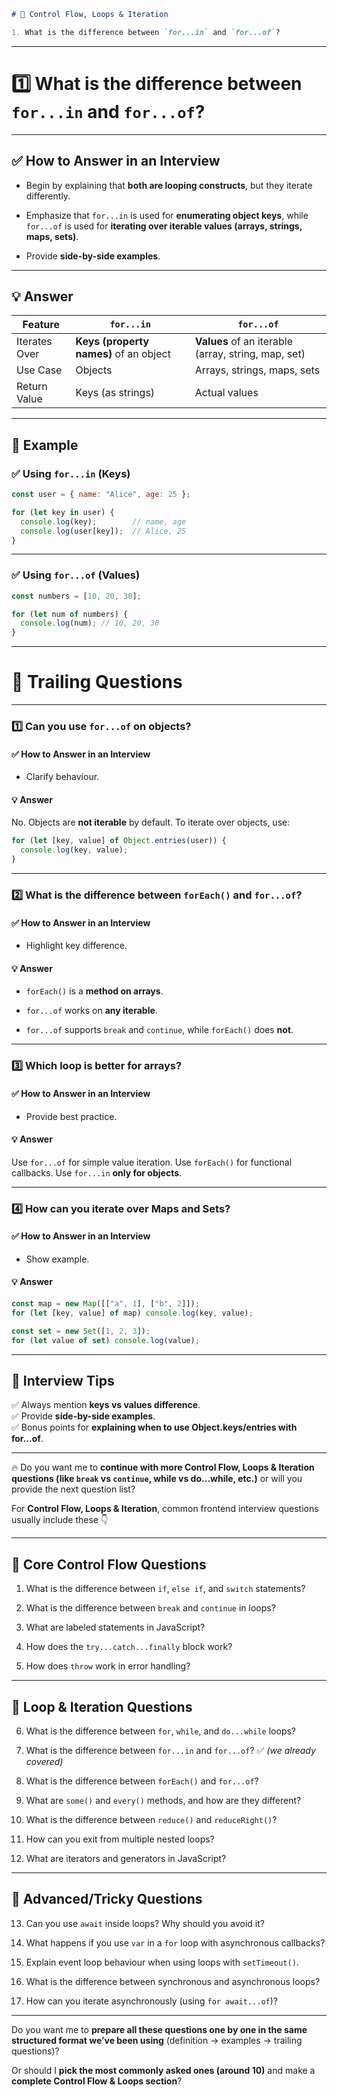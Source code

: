 
```markdown
# 🔁 Control Flow, Loops & Iteration

1. What is the difference between `for...in` and `for...of`?
```

--------------------------------------------------------------------------
# **1️⃣ What is the difference between `for...in` and `for...of`?**

---

## ✅ **How to Answer in an Interview**

- Begin by explaining that **both are looping constructs**, but they iterate differently.
    
- Emphasize that `for...in` is used for **enumerating object keys**, while `for...of` is used for **iterating over iterable values (arrays, strings, maps, sets)**.
    
- Provide **side-by-side examples**.
    

---

## 💡 **Answer**

|Feature|`for...in`|`for...of`|
|---|---|---|
|Iterates Over|**Keys (property names)** of an object|**Values** of an iterable (array, string, map, set)|
|Use Case|Objects|Arrays, strings, maps, sets|
|Return Value|Keys (as strings)|Actual values|

---

## 🧩 **Example**

### ✅ **Using `for...in` (Keys)**

```js
const user = { name: "Alice", age: 25 };

for (let key in user) {
  console.log(key);        // name, age
  console.log(user[key]);  // Alice, 25
}
```

---

### ✅ **Using `for...of` (Values)**

```js
const numbers = [10, 20, 30];

for (let num of numbers) {
  console.log(num); // 10, 20, 30
}
```

---

# 🔄 **Trailing Questions**

---

### **1️⃣ Can you use `for...of` on objects?**

#### ✅ **How to Answer in an Interview**

- Clarify behaviour.
    

#### 💡 **Answer**

No. Objects are **not iterable** by default. To iterate over objects, use:

```js
for (let [key, value] of Object.entries(user)) {
  console.log(key, value);
}
```

---

### **2️⃣ What is the difference between `forEach()` and `for...of`?**

#### ✅ **How to Answer in an Interview**

- Highlight key difference.
    

#### 💡 **Answer**

- `forEach()` is a **method on arrays**.
    
- `for...of` works on **any iterable**.
    
- `for...of` supports `break` and `continue`, while `forEach()` does **not**.
    

---

### **3️⃣ Which loop is better for arrays?**

#### ✅ **How to Answer in an Interview**

- Provide best practice.
    

#### 💡 **Answer**

Use `for...of` for simple value iteration. Use `forEach()` for functional callbacks. Use `for...in` **only for objects**.

---

### **4️⃣ How can you iterate over Maps and Sets?**

#### ✅ **How to Answer in an Interview**

- Show example.
    

#### 💡 **Answer**

```js
const map = new Map([["a", 1], ["b", 2]]);
for (let [key, value] of map) console.log(key, value);

const set = new Set([1, 2, 3]);
for (let value of set) console.log(value);
```

---

## 🎯 **Interview Tips**

✅ Always mention **keys vs values difference**.  
✅ Provide **side-by-side examples**.  
✅ Bonus points for **explaining when to use Object.keys/entries with for...of**.

---

🔥 Do you want me to **continue with more Control Flow, Loops & Iteration questions (like `break` vs `continue`, while vs do...while, etc.)** or will you provide the next question list?

For **Control Flow, Loops & Iteration**, common frontend interview questions usually include these 👇

---

## 📌 **Core Control Flow Questions**

1. What is the difference between `if`, `else if`, and `switch` statements?
    
2. What is the difference between `break` and `continue` in loops?
    
3. What are labeled statements in JavaScript?
    
4. How does the `try...catch...finally` block work?
    
5. How does `throw` work in error handling?
    

---

## 📌 **Loop & Iteration Questions**

6. What is the difference between `for`, `while`, and `do...while` loops?
    
7. What is the difference between `for...in` and `for...of`? ✅ _(we already covered)_
    
8. What is the difference between `forEach()` and `for...of`?
    
9. What are `some()` and `every()` methods, and how are they different?
    
10. What is the difference between `reduce()` and `reduceRight()`?
    
11. How can you exit from multiple nested loops?
    
12. What are iterators and generators in JavaScript?
    

---

## 📌 **Advanced/Tricky Questions**

13. Can you use `await` inside loops? Why should you avoid it?
    
14. What happens if you use `var` in a `for` loop with asynchronous callbacks?
    
15. Explain event loop behaviour when using loops with `setTimeout()`.
    
16. What is the difference between synchronous and asynchronous loops?
    
17. How can you iterate asynchronously (using `for await...of`)?
    

---

Do you want me to **prepare all these questions one by one in the same structured format we’ve been using** (definition → examples → trailing questions)?

Or should I **pick the most commonly asked ones (around 10)** and make a **complete Control Flow & Loops section**?